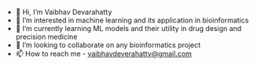- 👋 Hi, I’m Vaibhav Devarahatty
- 👀 I’m interested in machine learning and its application in bioinformatics
- 🌱 I’m currently learning ML models and their utility in drug design and precision medicine
- 💞️ I’m looking to collaborate on any bioinformatics project
- 📫 How to reach me - vaibhavdeverahatty@gmail.com


